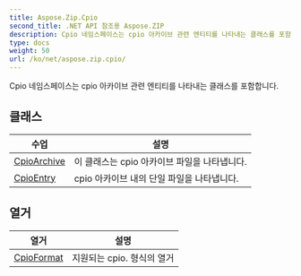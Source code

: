 ```yaml
---
title: Aspose.Zip.Cpio
second_title: .NET API 참조용 Aspose.ZIP
description: Cpio 네임스페이스는 cpio 아카이브 관련 엔티티를 나타내는 클래스를 포함합니다.
type: docs
weight: 50
url: /ko/net/aspose.zip.cpio/
---
```

Cpio 네임스페이스는 cpio 아카이브 관련 엔티티를 나타내는 클래스를 포함합니다.

## 클래스

| 수업 | 설명 |
| --- | --- |
| [CpioArchive](./cpioarchive/) | 이 클래스는 cpio 아카이브 파일을 나타냅니다. |
| [CpioEntry](./cpioentry/) | cpio 아카이브 내의 단일 파일을 나타냅니다. |
## 열거

| 열거 | 설명 |
| --- | --- |
| [CpioFormat](./cpioformat/) | 지원되는 cpio. 형식의 열거 |


